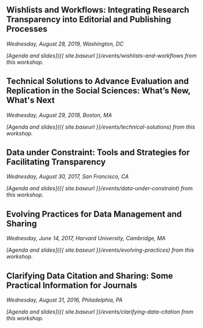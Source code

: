 ## Wishlists and Workflows: Integrating Research Transparency into Editorial and Publishing Processes

*Wednesday, August 28, 2019, Washington, DC*

*[Agenda and slides]({{ site.baseurl }}/events/wishlists-and-workflows from this workshop.*

## Technical Solutions to Advance Evaluation and Replication in the Social Sciences: What’s New, What's Next

*Wednesday, August 29, 2018, Boston, MA*

*[Agenda and slides]({{ site.baseurl }}/events/technical-solutions) from this workshop.*

## Data under Constraint: Tools and Strategies for Facilitating Transparency

*Wednesday, August 30, 2017, San Francisco, CA*

*[Agenda and slides]({{ site.baseurl }}/events/data-under-constraint) from this workshop.*

## Evolving Practices for Data Management and Sharing

*Wednesday, June 14, 2017, Harvard University, Cambridge, MA*

*[Agenda and slides]({{ site.baseurl }}/events/evolving-practices) from this workshop.*

## Clarifying Data Citation and Sharing: Some Practical Information for Journals

*Wednesday, August 31, 2016, Philadelphia, PA*

*[Agenda and slides]({{ site.baseurl }}/events/clarifying-data-citation from this workshop.*
